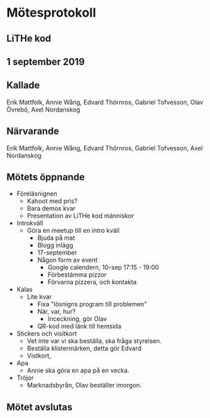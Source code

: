 # Mötesprotokoll

## LiTHe kod

## 1 september 2019

## Kallade
Erik Mattfolk, Annie Wång, Edvard Thörnros, Gabriel Tofvesson, Olav Övrebö, Axel Nordanskog

## Närvarande
Erik Mattfolk, Annie Wång, Edvard Thörnros, Gabriel Tofvesson, Axel Nordanskog

## Mötets öppnande

 - Föreläsnignen
    - Kahoot med pris?
    - Bara demos kvar
    - Presentation av LiTHe kod människor
 - Introkväll
    - Göra en meetup till en intro kväll
        - Bjuda på mat
        - Blogg inlägg
        - 17-september
        - Någon form av event
            - Google calendern, 10-sep 17:15 - 19:00
            - Förbestämma pizzor
            - Förvarna pizzera, och kontakta
 - Kalas
    - Lite kvar
        - Fixa "lösnigns program till problemen"
        - När, var, hur?
            - Inceckning, gör Olav
        - QR-kod med länk till hemsida
 - Stickers och visitkort
    - Vet inte var vi ska beställa, ska fråga styrelsen.
    - Beställa klistermärken, detta gör Edvard
    - Vistkort, 
 - Apa
    - Annie ska göra en apa på en vecka.
 - Tröjor
    - Marknadsbyrån, Olav beställer imorgon.

## Mötet avslutas

